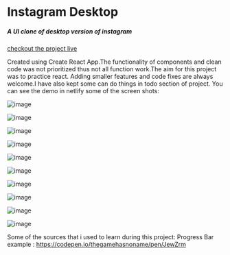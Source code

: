 # Instagram Desktop
##### _A UI clone of desktop version of instagram_

[checkout the project live ](https://desk-insta.netlify.app)

Created using Create React App.The functionality of components and clean code was not prioritized thus not all function work.The aim for this project was to practice react. Adding smaller features and code fixes are always welcome.I have also kept some can do things in todo section of project. You can see the demo in netlify
some of the screen shots: 

![image](https://user-images.githubusercontent.com/46261059/141044276-30c675e8-6012-4356-9d6e-9d36fe35ff57.png)

![image](https://user-images.githubusercontent.com/46261059/141044348-7eb6fe2e-7274-4aa2-b2dd-f0322a687d40.png)

![image](https://user-images.githubusercontent.com/46261059/141044370-f997cc41-879c-4162-bf14-6a68cccf47b5.png)

![image](https://user-images.githubusercontent.com/46261059/141044381-d4c184b7-516b-42bb-aea6-b002b9935b88.png)

![image](https://user-images.githubusercontent.com/46261059/141044422-be1fd244-881e-4430-8191-96b600770afe.png)

![image](https://user-images.githubusercontent.com/46261059/141044453-202c52d0-e5aa-402b-803f-f805bd628164.png)

![image](https://user-images.githubusercontent.com/46261059/141044469-d455f570-5705-4bc9-9c0d-574c3428ddf5.png)

![image](https://user-images.githubusercontent.com/46261059/141044488-a29229f2-1afb-4ca3-beed-6b500cf91dce.png)

![image](https://user-images.githubusercontent.com/46261059/141044506-2cde835c-9acb-42ec-8f83-59a1a82474bb.png)

![image](https://user-images.githubusercontent.com/46261059/141044549-ab03670f-f9d8-46a7-b0f3-787d475c6b23.png)



Some of the sources that i used to learn during this project:
 Progress Bar example : https://codepen.io/thegamehasnoname/pen/JewZrm
